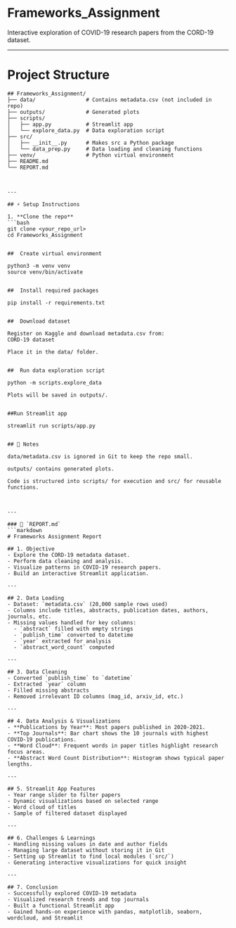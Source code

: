 # Frameworks_Assignment

Interactive exploration of COVID-19 research papers from the CORD-19 dataset.

---

# Project Structure

```
## Frameworks_Assignment/
├── data/                # Contains metadata.csv (not included in repo)
├── outputs/             # Generated plots
├── scripts/
│   ├── app.py           # Streamlit app
│   └── explore_data.py  # Data exploration script
├── src/
│   ├── __init__.py      # Makes src a Python package
│   └── data_prep.py     # Data loading and cleaning functions
├── venv/                # Python virtual environment
├── README.md
└── REPORT.md



---

## ⚡ Setup Instructions

1. **Clone the repo**
```bash
git clone <your_repo_url>
cd Frameworks_Assignment


##  Create virtual environment

python3 -m venv venv
source venv/bin/activate


##  Install required packages

pip install -r requirements.txt


##  Download dataset

Register on Kaggle and download metadata.csv from:
CORD-19 dataset

Place it in the data/ folder.


##  Run data exploration script

python -m scripts.explore_data

Plots will be saved in outputs/.


##Run Streamlit app

streamlit run scripts/app.py


## 📝 Notes

data/metadata.csv is ignored in Git to keep the repo small.

outputs/ contains generated plots.

Code is structured into scripts/ for execution and src/ for reusable functions.



---

### 📄 `REPORT.md`
```markdown
# Frameworks Assignment Report

## 1. Objective
- Explore the CORD-19 metadata dataset.
- Perform data cleaning and analysis.
- Visualize patterns in COVID-19 research papers.
- Build an interactive Streamlit application.

---

## 2. Data Loading
- Dataset: `metadata.csv` (20,000 sample rows used)
- Columns include titles, abstracts, publication dates, authors, journals, etc.
- Missing values handled for key columns:
  - `abstract` filled with empty strings
  - `publish_time` converted to datetime
  - `year` extracted for analysis
  - `abstract_word_count` computed

---

## 3. Data Cleaning
- Converted `publish_time` to `datetime`
- Extracted `year` column
- Filled missing abstracts
- Removed irrelevant ID columns (mag_id, arxiv_id, etc.)

---

## 4. Data Analysis & Visualizations
- **Publications by Year**: Most papers published in 2020-2021.
- **Top Journals**: Bar chart shows the 10 journals with highest COVID-19 publications.
- **Word Cloud**: Frequent words in paper titles highlight research focus areas.
- **Abstract Word Count Distribution**: Histogram shows typical paper lengths.

---

## 5. Streamlit App Features
- Year range slider to filter papers
- Dynamic visualizations based on selected range
- Word cloud of titles
- Sample of filtered dataset displayed

---

## 6. Challenges & Learnings
- Handling missing values in date and author fields
- Managing large dataset without storing it in Git
- Setting up Streamlit to find local modules (`src/`)
- Generating interactive visualizations for quick insight

---

## 7. Conclusion
- Successfully explored COVID-19 metadata
- Visualized research trends and top journals
- Built a functional Streamlit app
- Gained hands-on experience with pandas, matplotlib, seaborn, wordcloud, and Streamlit
